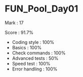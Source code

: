 # FUN_Pool_Day01

Mark : 17

Score : 91.7%

- Coding style : 100%
- Basics : 100%
- Check commands : 100%
- Advanced tests : 50%
- Speed test : 100%
- Error handling : 100%
